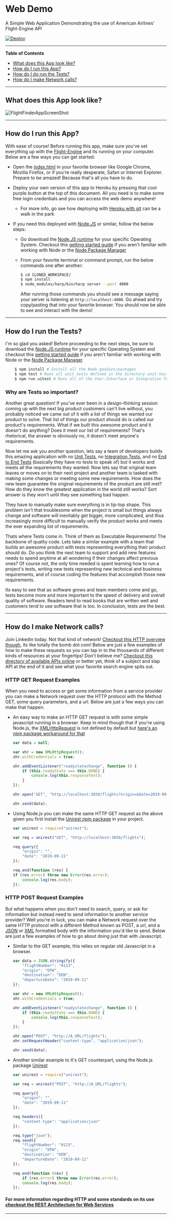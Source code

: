 # Web Demo
A Simple Web Application Demonstrating the use of American Airlines' Flight-Engine API

[![Deploy](https://www.herokucdn.com/deploy/button.png)](https://heroku.com/deploy)

---
**Table of Contents**

- [What does this App look like?](#user_interface)
- [How do I run this App?](#running_this_app)
- [How do I do run the Tests?](#tests_are_the_best)
- [How do I make Network calls?](#network_calls)

---

## What does this App look like? <a name="user_interface"></a>
![FlightFinderAppScreenShot](doc_assets/app_screenshot.png)

---
## How do I run this App? <a name="running_this_app"></a>
With ease of course! Before running this app, make sure you've set everything up with the [Flight-Engine](https://github.com/AmericanAirlines/Flight-Engine) and its running on your computer. Below are a few ways you can get started:

- Open the [index.html](index.html) in your favorite browser like Google Chrome, Mozilla Firefox, or if you're really desperate, Safari or Internet Explorer. Prepare to be amazed! Because that's all you have to do.

- Deploy your own version of this app to Heroku by pressing that cool purple button at the top of this document. All you need is to make some free login credentials and you can access the web demo anywhere! 
    
    - For more info, go see how deploying with [Heroku with git](https://devcenter.heroku.com/articles/git) can be a walk in the park

- If you need this deployed with [Node.JS](https://nodejs.org/en/docs/guides/getting-started-guide/) or similar, follow the below steps:

    - Go download the [Node.JS runtime](https://nodejs.org/en/download/) for your specific Operating System. Checkout this [getting started guide](https://nodejs.org/en/docs/guides/getting-started-guide/) if you aren't familiar with working with Node or the [Node Package Manager](https://docs.npmjs.com/about-npm/)
    
    - From your favorite terminal or command prompt, run the below commands one after another:
        ```sh
        $ cd CLONED_WORKSPACE/
        $ npm install
        $ node_modules/harp/bin/harp server --port 4000
        ```
        After running those commands you should see a message saying your server is listening at `http://localhost:4000`. Go ahead and try copy/pasting that into your favorite browser. You should now be able to see and interact with the demo!

---
## How do I run the Tests? <a name="tests_are_the_best"></a>
I'm so glad you asked! Before proceeding to the next steps, be sure to download the [Node.JS runtime](https://nodejs.org/en/download/) for your specific Operating System and checkout this [getting started guide](https://nodejs.org/en/docs/guides/getting-started-guide/) if you aren't familiar with working with Node or the [Node Package Manager](https://docs.npmjs.com/about-npm/)

```sh
    $ npm install # Install all the Node goodies/packages
    $ npm test # Runs all unit tests defined in the directory unit-tests/
    $ npm run uitest # Runs all of the User-Interface or Integration Tests defined in ui-tests/
```
### Why are Tests so important?

Another great question! If you've ever been in a design-thinking session coming up with the next big product customers can't live without, you probably noticed we came out of it with a list of things we wanted our product to solve. That list of things our product should do is called our product's requirements. What if we built this awesome product and it doesn't do anything? Does it meet our list of requirements? That's rhetorical, the answer is obviously no, it doesn't meet anyone's requirements. 

Now let me ask you another question, lets say a team of developers builds this amazing application with no [Unit Tests](), no [Integration Tests](), and no [End to End Tests]() (basically they have no tests to speak of) but it works and meets all the requirements they wanted. Now lets say that original team leaves or moves on to their next project and another team is tasked with making some changes or meeting some new requirements. How does the new team guarantee the original requirements of the product are still met? How do they know the greatest application in the world still works? Sort answer is they won't until they see something bad happen.

They have to manually make sure everything is in tip-top shape. This problem isn't that troublesome when the project is small but things always change and software will inevitably get bigger, more complicated, and thus increasingly more difficult to manually verify the product works and meets the ever expanding list of requirements.

Thats where Tests come in. Think of them as Executable Requirements! The backbone of quality code. Lets take a similar example with a team that builds an awesome product with tests representing everything their product should do. Do you think the next team to support and add new features needs to spend anytime at all wondering if their changes affect previous ones? Of course not, the only time needed is spent learning how to run a project's tests, writing new tests representing new technical and business requirements, and of course coding the features that accomplish those new requirements.

Its easy to see that as software grows and team members come and go, tests become more and more important to the speed of delivery and overall quality of software. Readers tend to read books that are written well and customers tend to use software that is too. In conclusion, tests are the best.

---

## How do I make Network calls? <a name="network_calls"></a>
Join Linkedin today. Not that kind of network! [Checkout this HTTP overview though](https://developer.mozilla.org/en-US/docs/Web/HTTP/Overview), its like totally the bomb dot com! Below are just a few examples of how to make these requests so you can tap in to the thousands of different kinds of resources at your fingertips! Don't believe me? [Checkout this directory of available APIs online](https://www.programmableweb.com/apis/directory) or better yet, think of a subject and slap API at the end of it and see what your favorite search engine spits out.

### HTTP GET Request Examples

When you need to access or get some information from a service provider you can make a Network request over the HTTP protocol with the Method GET, some query parameters, and a url. Below are just a few ways you can make that happen.

- An easy way to make an HTTP GET request is with some simple javascript running in a browser. Keep in mind though that if you're using Node.js, the [XMLHttpRequest](https://developer.mozilla.org/en-US/docs/Web/API/XMLHttpRequest) is not defined by default but [here's an npm package workaround for that](https://www.npmjs.com/package/xmlhttprequest)
    ```javascript
    var data = null;

    var xhr = new XMLHttpRequest();
    xhr.withCredentials = true;

    xhr.addEventListener("readystatechange", function () {
        if (this.readyState === this.DONE) {
            console.log(this.responseText);
        }
    });

    xhr.open("GET", "http://localhost:3030/flights?origin=&date=2019-09-11");

    xhr.send(data);
    ```

- Using Node.js you can make the same HTTP GET request as the above given you first install the [Unirest npm package](http://unirest.io/nodejs.html) in your project.
    ```javascript
    var unirest = require("unirest");

    var req = unirest("GET", "http://localhost:3030/flights");

    req.query({
        "origin": "",
        "date": "2019-09-11"
    });

    req.end(function (res) {
    if (res.error) throw new Error(res.error);
        console.log(res.body);
    });
    ```

### HTTP POST Request Examples

But what happens when you don't need to search, query, or ask for information but instead need to send information to another service provider? Well you're in luck, you can make a Network request over the same HTTP protocol with a different Method known as POST, a url, and a [JSON](https://en.wikipedia.org/wiki/JSON) or [XML](https://en.wikipedia.org/wiki/XML) formatted body with the information you'd like to send. Below are just a few examples of how to go about doing just that with Javascript.

- Similar to the GET example, this relies on regular old Javascript in a browser.
    ```javascript
    var data = JSON.stringify({
        "flightNumber": "0123",
        "origin": "DFW",
        "destination": "DEN",
        "departureDate": "2019-09-11"
    });

    var xhr = new XMLHttpRequest();
    xhr.withCredentials = true;

    xhr.addEventListener("readystatechange", function () {
        if (this.readyState === this.DONE) {
            console.log(this.responseText);
        }
    });

    xhr.open("POST", "http://A_URL/flights");
    xhr.setRequestHeader("content-type", "application/json");

    xhr.send(data);
    ```

- Another similar example to it's GET counterpart, using the Node.js package [Unirest](http://unirest.io/nodejs.html)
    ```javascript
    var unirest = require("unirest");

    var req = unirest("POST", "http://A_URL/flights");

    req.query({
        "origin": "",
        "date": "2019-09-11"
    });

    req.headers({
        "content-type": "application/json"
    });

    req.type("json");
    req.send({
        "flightNumber": "0123",
        "origin": "DFW",
        "destination": "DEN",
        "departureDate": "2019-09-11"
    });

    req.end(function (res) {
        if (res.error) throw new Error(res.error);
        console.log(res.body);
    });
    ```

#### For more information regarding HTTP and some standards on its use [checkout the REST Architecture for Web Services](https://en.wikipedia.org/wiki/Representational_state_transfer)

---